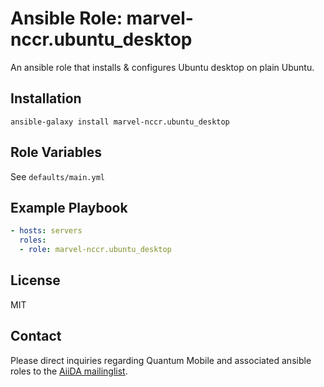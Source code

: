 # Ansible Role: marvel-nccr.ubuntu_desktop

An ansible role that installs & configures Ubuntu desktop on plain Ubuntu.

## Installation

`ansible-galaxy install marvel-nccr.ubuntu_desktop`

## Role Variables

See `defaults/main.yml`

## Example Playbook

```yaml
- hosts: servers
  roles:
  - role: marvel-nccr.ubuntu_desktop
```

## License

MIT

## Contact

Please direct inquiries regarding Quantum Mobile and associated ansible roles to the [AiiDA mailinglist](http://www.aiida.net/mailing-list/).
